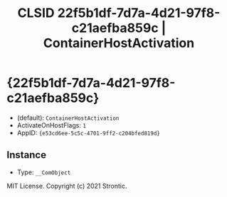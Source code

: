 ﻿---
title: "CLSID 22f5b1df-7d7a-4d21-97f8-c21aefba859c | ContainerHostActivation"
excerpt: What is COM-Object CLSID 22f5b1df-7d7a-4d21-97f8-c21aefba859c?
---

# {22f5b1df-7d7a-4d21-97f8-c21aefba859c}

* (default): `ContainerHostActivation`
* ActivateOnHostFlags: `1`
* AppID: `{e53cd6ee-5c5c-4701-9ff2-c204bfed819d}`

## Instance

* Type: `__ComObject`

MIT License. Copyright (c) 2021 Strontic.


